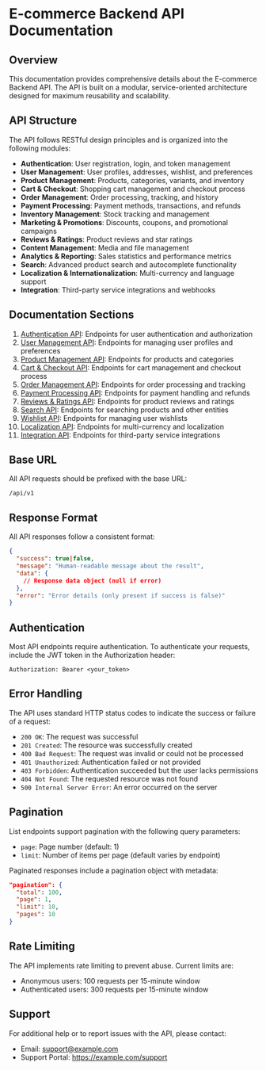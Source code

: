 # E-commerce Backend API Documentation

## Overview

This documentation provides comprehensive details about the E-commerce Backend API. The API is built on a modular, service-oriented architecture designed for maximum reusability and scalability.

## API Structure

The API follows RESTful design principles and is organized into the following modules:

- **Authentication**: User registration, login, and token management
- **User Management**: User profiles, addresses, wishlist, and preferences
- **Product Management**: Products, categories, variants, and inventory
- **Cart & Checkout**: Shopping cart management and checkout process
- **Order Management**: Order processing, tracking, and history
- **Payment Processing**: Payment methods, transactions, and refunds
- **Inventory Management**: Stock tracking and management
- **Marketing & Promotions**: Discounts, coupons, and promotional campaigns
- **Reviews & Ratings**: Product reviews and star ratings
- **Content Management**: Media and file management
- **Analytics & Reporting**: Sales statistics and performance metrics
- **Search**: Advanced product search and autocomplete functionality
- **Localization & Internationalization**: Multi-currency and language support
- **Integration**: Third-party service integrations and webhooks

## Documentation Sections

1. [Authentication API](./api-documentation.md): Endpoints for user authentication and authorization
2. [User Management API](./api-documentation-user.md): Endpoints for managing user profiles and preferences
3. [Product Management API](./api-documentation-products.md): Endpoints for products and categories
4. [Cart & Checkout API](./api-documentation-cart.md): Endpoints for cart management and checkout process
5. [Order Management API](./api-documentation-orders.md): Endpoints for order processing and tracking
6. [Payment Processing API](./api-documentation-payment.md): Endpoints for payment handling and refunds
7. [Reviews & Ratings API](./api-documentation-reviews.md): Endpoints for product reviews and ratings
8. [Search API](./api-documentation-search.md): Endpoints for searching products and other entities
9. [Wishlist API](./api-documentation-wishlist.md): Endpoints for managing user wishlists
10. [Localization API](./api-documentation-localization.md): Endpoints for multi-currency and localization
11. [Integration API](./api-documentation-integration.md): Endpoints for third-party service integrations

## Base URL

All API requests should be prefixed with the base URL:

```
/api/v1
```

## Response Format

All API responses follow a consistent format:

```json
{
  "success": true|false,
  "message": "Human-readable message about the result",
  "data": {
    // Response data object (null if error)
  },
  "error": "Error details (only present if success is false)"
}
```

## Authentication

Most API endpoints require authentication. To authenticate your requests, include the JWT token in the Authorization header:

```
Authorization: Bearer <your_token>
```

## Error Handling

The API uses standard HTTP status codes to indicate the success or failure of a request:

- `200 OK`: The request was successful
- `201 Created`: The resource was successfully created
- `400 Bad Request`: The request was invalid or could not be processed
- `401 Unauthorized`: Authentication failed or not provided
- `403 Forbidden`: Authentication succeeded but the user lacks permissions
- `404 Not Found`: The requested resource was not found
- `500 Internal Server Error`: An error occurred on the server

## Pagination

List endpoints support pagination with the following query parameters:

- `page`: Page number (default: 1)
- `limit`: Number of items per page (default varies by endpoint)

Paginated responses include a pagination object with metadata:

```json
"pagination": {
  "total": 100,
  "page": 1,
  "limit": 10,
  "pages": 10
}
```

## Rate Limiting

The API implements rate limiting to prevent abuse. Current limits are:

- Anonymous users: 100 requests per 15-minute window
- Authenticated users: 300 requests per 15-minute window

## Support

For additional help or to report issues with the API, please contact:

- Email: support@example.com
- Support Portal: https://example.com/support
